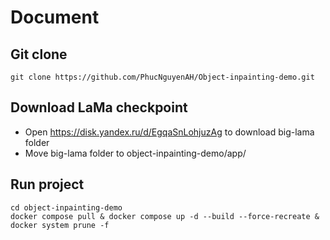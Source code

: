 # Document

## Git clone

```console
git clone https://github.com/PhucNguyenAH/Object-inpainting-demo.git
```
## Download LaMa checkpoint
- Open https://disk.yandex.ru/d/EgqaSnLohjuzAg to download big-lama folder
- Move big-lama folder to object-inpainting-demo/app/
## Run project

```console
cd object-inpainting-demo
docker compose pull & docker compose up -d --build --force-recreate & docker system prune -f
```
